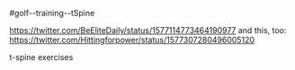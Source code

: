 #golf--training--tSpine 

https://twitter.com/BeEliteDaily/status/1577114773464190977
and this, too: https://twitter.com/Hittingforpower/status/1577307280496005120

t-spine exercises